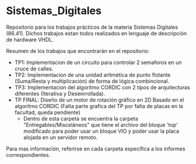 # Sistemas_Digitales

Repositorio para los trabajos prácticos de la materia Sistemas Digitales (86.41). Dichos trabajos estan todos realizados en lenguaje de descripción de hardware VHDL.

Resumen de los trabajos que encontrarán en el repositorio:

- TP1: Implementacion de un circuito para controlar 2 semaforos en un cruce de calles.
- TP2: Implementacion de una unidad aritmética de punto flotante (Suma/Resta y multiplicación) de forma de lógica combincional.
- TP3: Implementacion del algoritmo CORDIC con 2 tipos de arquitecturas diferentes (Iterativa y Desenrrollada).
- TP FINAL: Diseño de un motor de rotación gráfico en 2D Basado en el algoritmo CORDIC (Falta parte grafica del TP por falta de placas en la facultad, queda pendiente)
    - Dentro de esta carpeta se encuentra la carpeta  "Entregables/Misceláneos" que tiene el archivo del bloque 'top' modificado para poder usar un bloque VIO y poder usar la placa alojada en un servidor remoto.

Para mas información, referirse en cada carpeta específica a los informes correspondientes.
